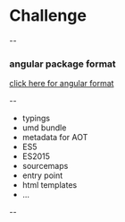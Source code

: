 # Challenge

--

### angular package format
[click here for angular format](https://docs.google.com/document/d/1CZC2rcpxffTDfRDs6p1cfbmKNLA6x5O-NtkJglDaBVs/edit)

--

* <!-- .element: class="fragment" -->typings
* <!-- .element: class="fragment" -->umd bundle
* <!-- .element: class="fragment" -->metadata for AOT
* <!-- .element: class="fragment" -->ES5
* <!-- .element: class="fragment" -->ES2015
* <!-- .element: class="fragment" -->sourcemaps
* <!-- .element: class="fragment" -->entry point
* <!-- .element: class="fragment" -->html templates
* <!-- .element: class="fragment" -->...

--
<!-- .slide: data-background="http://www.reactiongifs.com/r/mth.gif" -->

